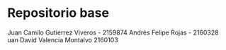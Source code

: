 # Repositorio base

Juan Camilo Gutierrez Viveros - 2159874
Andrès Felipe Rojas - 2160328
uan David Valencia Montalvo 2160103
